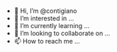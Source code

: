 - 👋 Hi, I’m @contigiano
- 👀 I’m interested in ...
- 🌱 I’m currently learning ...
- 💞️ I’m looking to collaborate on ...
- 📫 How to reach me ...

<!---
contigiano/contigiano is a ✨ special ✨ repository because its `README.md` (this file) appears on your GitHub profile.
You can click the Preview link to take a look at your changes.
--->
